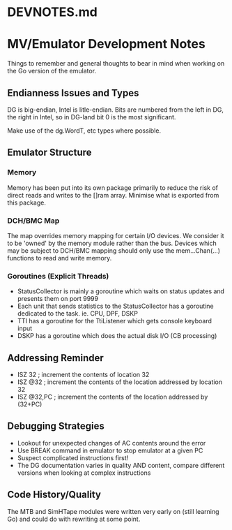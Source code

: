 DEVNOTES.md
===========

# MV/Emulator Development Notes #
Things to remember and general thoughts to bear in mind when working on the Go version of the emulator.

## Endianness Issues and Types ##
DG is big-endian, Intel is litle-endian.  Bits are numbered from the left in DG, the right in Intel, so in DG-land
bit 0 is the most significant.

Make use of the dg.WordT, etc types where possible.

## Emulator Structure ##

### Memory ###
Memory has been put into its own package primarily to reduce the risk of direct reads and writes to the []ram array.  Minimise what is exported from this package.

### DCH/BMC Map ###
The map overrides memory mapping for certain I/O devices.
We consider it to be 'owned' by the memory module rather than the bus.
Devices which may be subject to DCH/BMC mapping should only use the mem...Chan(...) functions to read and write memory.

### Goroutines (Explicit Threads) ###
  * StatusCollector is mainly a goroutine which waits on status updates and presents them on port 9999
  * Each unit that sends statistics to the StatusCollector has a goroutine dedicated to the task. ie. CPU, DPF, DSKP
  * TTI has a goroutine for the TtiListener which gets console keyboard input
  * DSKP has a goroutine which does the actual disk I/O (CB processing)

## Addressing Reminder ##

  * ISZ 32     ; increment the contents of location 32
  * ISZ @32    ; increment the contents of the location addressed by location 32
  * ISZ @32,PC ; increment the contents of the location addressed by (32+PC)
  
## Debugging Strategies ##
  * Lookout for unexpected changes of AC contents around the error
  * Use BREAK command in emulator to stop emulator at a given PC
  * Suspect complicated instructions first!
  * The DG documentation varies in quality AND content, compare different versions when looking at complex instructions

## Code History/Quality ##
The MTB and SimHTape modules were written very early on (still learning Go) and could do with rewriting at some point.
